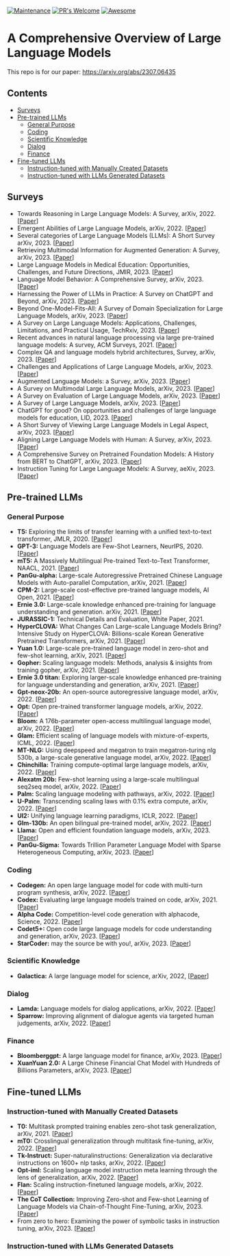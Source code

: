 [![Maintenance](https://img.shields.io/badge/Maintained%3F-yes-green.svg)](https://GitHub.com/Naereen/StrapDown.js/graphs/commit-activity)
[![PR's Welcome](https://img.shields.io/badge/PRs-welcome-brightgreen.svg?style=flat)](http://makeapullrequest.com) 
[![Awesome](https://cdn.rawgit.com/sindresorhus/awesome/d7305f38d29fed78fa85652e3a63e154dd8e8829/media/badge.svg)](https://github.com/humza909/Survery-Image-Mixing-and-Deleting-for-Data-Augmentation)

# A Comprehensive Overview of Large Language Models
This repo is for our paper: https://arxiv.org/abs/2307.06435

## Contents
- [Surveys](#surveys)
- [Pre-trained LLMs](#pre-trained-llms)
  - [General Purpose](#general-purpose)
  - [Coding](#coding)
  - [Scientific Knowledge](#scientific-knowledge)
  - [Dialog](#dialog)
  - [Finance](#finance)
- [Fine-tuned LLMs](#fine-tuned-llms)
  - [Instruction-tuned with Manually Created Datasets](#instruction-tuned-with-manually-created-datasets)
  - [Instruction-tuned with LLMs Generated Datasets](#instruction-tuned-with-llms-generated-datasets)

## Surveys
* Towards Reasoning in Large Language Models: A Survey, arXiv, 2022. [[Paper](https://arxiv.org/abs/2212.10403)]
* Emergent Abilities of Large Language Models, arXiv, 2022. [[Paper](https://arxiv.org/abs/2206.07682)]
* Several categories of Large Language Models (LLMs): A Short Survey arXiv, 2023. [[Paper](https://arxiv.org/abs/2307.10188)]
* Retrieving Multimodal Information for Augmented Generation: A Survey, arXiv, 2023. [[Paper](https://arxiv.org/abs/2303.10868)]
* Large Language Models in Medical Education: Opportunities, Challenges, and Future Directions, JMIR, 2023. [[Paper](https://mededu.jmir.org/2023/1/e48291/)]
* Language Model Behavior: A Comprehensive Survey, arXiv, 2023. [[Paper](https://arxiv.org/abs/2303.11504)]
* Harnessing the Power of LLMs in Practice: A Survey on ChatGPT and Beyond, arXiv, 2023. [[Paper](https://arxiv.org/abs/2304.13712)]
* Beyond One-Model-Fits-All: A Survey of Domain Specialization for Large Language Models, arXiv, 2023. [[Paper](https://arxiv.org/abs/2305.18703)]
* A Survey on Large Language Models: Applications, Challenges, Limitations, and Practical Usage, TechRxiv, 2023. [[Paper](https://www.techrxiv.org/ndownloader/files/41501037)]
* Recent advances in natural language processing via large pre-trained language models: A survey, ACM Surveys, 2021. [[Paper](https://dl.acm.org/doi/abs/10.1145/3605943)]
* Complex QA and language models hybrid architectures, Survey, arXiv, 2023. [[Paper](https://arxiv.org/abs/2302.09051)]
* Challenges and Applications of Large Language Models, arXiv, 2023. [[Paper](https://arxiv.org/abs/2307.10169)]
* Augmented Language Models: a Survey, arXiv, 2023. [[Paper](https://arxiv.org/abs/2307.10169)]
* A Survey on Multimodal Large Language Models, arXiv, 2023. [[Paper](https://arxiv.org/abs/2306.13549)]
* A Survey on Evaluation of Large Language Models, arXiv, 2023. [[Paper](https://arxiv.org/abs/2307.03109)]
* A Survey of Large Language Models, arXiv, 2023. [[Paper](https://arxiv.org/abs/2303.18223)]
* ChatGPT for good? On opportunities and challenges of large language models for education, LID, 2023. [[Paper](https://www.sciencedirect.com/science/article/pii/S1041608023000195)]
* A Short Survey of Viewing Large Language Models in Legal Aspect, arXiv, 2023. [[Paper](https://arxiv.org/abs/2303.09136)]
* Aligning Large Language Models with Human: A Survey, arXiv, 2023. [[Paper](https://arxiv.org/abs/2307.12966)]
* A Comprehensive Survey on Pretrained Foundation Models: A History from BERT to ChatGPT, arXiv, 2023. [[Paper](https://arxiv.org/abs/2302.09419)]
* Instruction Tuning for Large Language Models: A Survey, aeXiv, 2023. [[Paper](https://arxiv.org/pdf/2308.10792v1.pdf)]
## Pre-trained LLMs
### General Purpose
* **T5:** Exploring the limits of transfer learning with a unified text-to-text transformer, JMLR, 2020. [[Paper](https://arxiv.org/abs/1910.10683)]
* **GPT-3:** Language Models are Few-Shot Learners, NeurIPS, 2020. [[Paper](https://proceedings.neurips.cc/paper_files/paper/2020/hash/1457c0d6bfcb4967418bfb8ac142f64a-Abstract.html?utm_medium=email&utm_source=transaction)]
* **mT5:** A Massively Multilingual Pre-trained Text-to-Text Transformer, NAACL, 2021. [[Paper](https://arxiv.org/abs/2010.11934)]
* **PanGu-alpha:** Large-scale Autoregressive Pretrained Chinese Language Models with Auto-parallel Computation, arXiv, 2021. [[Paper](https://arxiv.org/abs/2104.12369)]
* **CPM-2:** Large-scale cost-effective pre-trained language models, AI Open, 2021. [[Paper](https://www.sciencedirect.com/science/article/pii/S2666651021000310)]
* **Ernie 3.0:** Large-scale knowledge enhanced pre-training for language understanding and generation. arXiv, 2021. [[Paper](https://arxiv.org/abs/2107.02137)]
* **JURASSIC-1:** Technical Details and Evaluation, White Paper, 2021.
* **HyperCLOVA:** What Changes Can Large-scale Language Models Bring? Intensive Study on HyperCLOVA: Billions-scale Korean Generative Pretrained Transformers, arXiv, 2021. [[Paper](https://arxiv.org/abs/2109.04650)]
* **Yuan 1.0:** Large-scale pre-trained language model in zero-shot and few-shot learning, arXiv, 2021. [[Paper](https://arxiv.org/abs/2110.04725)]
* **Gopher:** Scaling language models: Methods, analysis & insights from training gopher, arXiv, 2021. [[Paper](https://arxiv.org/abs/2112.11446)]
* **Ernie 3.0 titan:** Exploring larger-scale knowledge enhanced pre-training for language understanding and generation, arXiv, 2021. [[Paper](https://arxiv.org/abs/2112.12731)]
* **Gpt-neox-20b:** An open-source autoregressive language model, arXiv, 2022. [[Paper](https://arxiv.org/abs/2204.06745)]
* **Opt:** Open pre-trained transformer language models, arXiv, 2022. [[Paper](https://arxiv.org/abs/2205.01068)]
* **Bloom:** A 176b-parameter open-access multilingual language model, arXiv, 2022. [[Paper](https://arxiv.org/abs/2211.05100)]
* **Glam:** Efficient scaling of language models with mixture-of-experts, ICML, 2022. [[Paper](https://proceedings.mlr.press/v162/du22c.html)]
* **MT-NLG:** Using deepspeed and megatron to train megatron-turing nlg 530b, a large-scale generative language model, arXiv, 2022. [[Paper](https://arxiv.org/abs/2201.11990)]
* **Chinchilla:** Training compute-optimal large language models, arXiv, 2022. [[Paper](https://arxiv.org/abs/2203.15556)]
* **Alexatm 20b:** Few-shot learning using a large-scale multilingual seq2seq model, arXiv, 2022. [[Paper](https://arxiv.org/abs/2208.01448)]
* **Palm:** Scaling language modeling with pathways, arXiv, 2022. [[Paper](https://arxiv.org/abs/2204.02311)]
* **U-Palm:** Transcending scaling laws with 0.1% extra compute, arXiv, 2022. [[Paper](https://arxiv.org/abs/2210.11399)]
* **Ul2:** Unifying language learning paradigms, ICLR, 2022. [[Paper](https://openreview.net/forum?id=6ruVLB727MC)]
* **Glm-130b:** An open bilingual pre-trained model, arXiv, 2022. [[Paper](https://arxiv.org/abs/2210.02414)]
* **Llama:** Open and efficient foundation language models, arXiv, 2023. [[Paper](https://arxiv.org/abs/2302.13971)]
* **PanGu-Sigma:** Towards Trillion Parameter Language Model with Sparse Heterogeneous Computing, arXiv, 2023. [[Paper](https://arxiv.org/abs/2303.10845)]
### Coding
* **Codegen:** An open large language model for code with multi-turn program synthesis, arXiv, 2022. [[Paper](https://arxiv.org/abs/2203.13474)]
* **Codex:** Evaluating large language models trained on code, arXiv, 2021. [[Paper](https://arxiv.org/abs/2107.03374)]
* **Alpha Code:** Competition-level code generation with alphacode, Science, 2022. [[Paper](https://www.science.org/doi/abs/10.1126/science.abq1158)]
* **Codet5+:** Open code large language models for code understanding and generation, arXiv, 2023. [[Paper](https://arxiv.org/abs/2305.07922)]
* **StarCoder:** may the source be with you!, arXiv, 2023. [[Paper](https://arxiv.org/abs/2305.06161)]
### Scientific Knowledge
* **Galactica:** A large language model for science, arXiv, 2022, [[Paper](https://arxiv.org/abs/2211.09085)]
### Dialog
* **Lamda:** Language models for dialog applications, arXiv, 2022. [[Paper](https://arxiv.org/abs/2201.08239)]
* **Sparrow:** Improving alignment of dialogue agents via targeted human judgements, arXiv, 2022. [[Paper](https://arxiv.org/abs/2209.14375)]
### Finance
* **Bloomberggpt:** A large language model for finance, arXiv, 2023. [[Paper](https://arxiv.org/abs/2303.17564)]
* **XuanYuan 2.0:** A Large Chinese Financial Chat Model with Hundreds of Billions Parameters, arXiv, 2023. [[Paper](https://arxiv.org/abs/2305.12002)]
## Fine-tuned LLMs

### Instruction-tuned with Manually Created Datasets
* **T0:** Multitask prompted training enables zero-shot task generalization, arXiv, 2021. [[Paper](https://arxiv.org/abs/2110.08207)]
* **mT0:** Crosslingual generalization through multitask fine-tuning, arXiv, 2022. [[Paper](https://arxiv.org/abs/2211.01786)]
* **Tk-Instruct:** Super-naturalinstructions: Generalization via declarative instructions on 1600+ nlp tasks, arXiv, 2022. [[Paper](https://arxiv.org/abs/2211.01786)]
* **Opt-iml:** Scaling language model instruction meta learning through the lens of generalization, arXiv, 2022. [[Paper](https://arxiv.org/abs/2212.12017)]
* **Flan:** Scaling instruction-finetuned language models, arXiv, 2022. [[Paper](https://arxiv.org/abs/2210.11416)]
* **The CoT Collection:** Improving Zero-shot and Few-shot Learning of Language Models via Chain-of-Thought Fine-Tuning, arXiv, 2023. [[Paper](https://arxiv.org/abs/2305.14045)]
* From zero to hero: Examining the power of symbolic tasks in instruction tuning, arXiv, 2023. [[Paper](https://arxiv.org/abs/2304.07995)]

### Instruction-tuned with LLMs Generated Datasets


